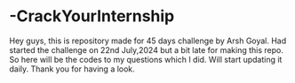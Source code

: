 # -CrackYourInternship
Hey guys, this is repository made for 45 days challenge by Arsh Goyal. Had started the challenge on 22nd July,2024 but a bit late for making this repo. So here will be the codes to my questions which I did. Will start updating it daily. Thank you for having a look.
